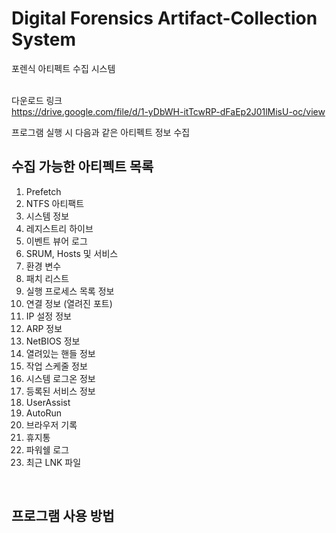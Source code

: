 # Digital Forensics Artifact-Collection System
포렌식 아티펙트 수집 시스템<br><br>

다운로드 링크<br>
https://drive.google.com/file/d/1-yDbWH-itTcwRP-dFaEp2J01lMisU-oc/view
<br>

프로그램 실행 시 다음과 같은 아티펙트 정보 수집

## 수집 가능한 아티펙트 목록
1. Prefetch
2. NTFS 아티팩트
3. 시스템 정보
4. 레지스트리 하이브
5. 이벤트 뷰어 로그
6. SRUM, Hosts 및 서비스
7. 환경 변수
8. 패치 리스트
9. 실행 프로세스 목록 정보
10. 연결 정보 (열려진 포트)
11. IP 설정 정보
12. ARP 정보
13. NetBIOS 정보
14. 열려있는 핸들 정보
15. 작업 스케줄 정보
16. 시스템 로그온 정보
17. 등록된 서비스 정보
18. UserAssist
19. AutoRun
20. 브라우저 기록
21. 휴지통
22. 파워쉘 로그
23. 최근 LNK 파일

<br>

## 프로그램 사용 방법

